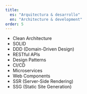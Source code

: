 ```yaml
---
title:
  es: "Arquitectura & desarrollo"
  en: "Architecture & development"
order: 5
---
```


- Clean Architecture
- SOLID
- DDD (Domain-Driven Design)
- RESTful APIs
- Design Patterns
- CI/CD
- Microservices
- Web Components
- SSR (Server-Side Rendering)
- SSG (Static Site Generation)
